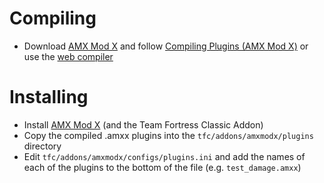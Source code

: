 # Compiling

* Download [AMX Mod X](http://www.amxmodx.org/) and follow [Compiling Plugins (AMX Mod X)](https://wiki.alliedmods.net/Compiling_Plugins_%28AMX_Mod_X%29) or use the [web compiler](http://www.amxmodx.org/webcompiler.cgi)

# Installing

* Install [AMX Mod X](http://www.amxmodx.org/downloads.php) (and the Team Fortress Classic Addon)
* Copy the compiled .amxx plugins into the `tfc/addons/amxmodx/plugins` directory
* Edit `tfc/addons/amxmodx/configs/plugins.ini` and add the names of each of the plugins to the bottom of the file (e.g. `test_damage.amxx`)